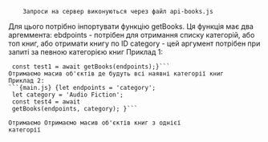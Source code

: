         Запроси на сервер виконуються через файл api-books.js 
Для цього потрібно інпортувати функцію getBooks. Ця функція має два аргеммента: 
ebdpoints - потрібен для отримання списку категорій, або топ книг, або отримати книгу по ID
category - цей аргумент потрібен при запиті за певною категорією книг 
  Приклад 1:
   ```{main.js} {let endpoints = 'category-list'; 
    const test1 = await getBooks(endpoints);}```    
Отримаємо масив об'єктів де будуть всі наявні категорії книг 
  Приклад 2:
  ```{main.js} {let endpoints = 'category'; 
    let category = 'Audio Fiction'; 
    const test4 = await
    getBooks(endpoints, category); }```
    
Отримаємо Отримаємо масив об'єктів книг з однієї
категорії
